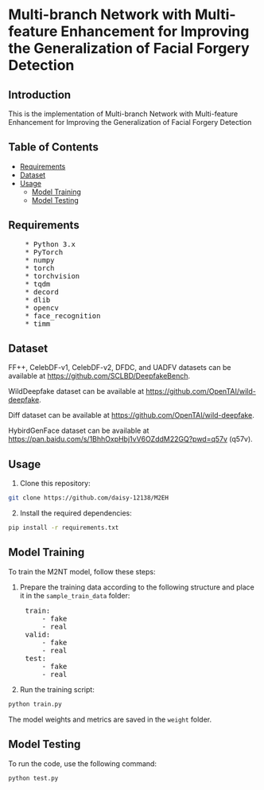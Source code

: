 # Multi-branch Network with Multi-feature Enhancement for Improving the Generalization of Facial Forgery Detection

## Introduction

This is the implementation of Multi-branch Network with Multi-feature Enhancement for Improving the Generalization of Facial Forgery Detection


## Table of Contents

- [Requirements](#requirements)
- [Dataset](#dataset)
- [Usage](#usage)
  - [Model Training](#model-training)
  - [Model Testing](#model-testing)


## Requirements
<pre>
    * Python 3.x
    * PyTorch
    * numpy
    * torch
    * torchvision
    * tqdm
    * decord
    * dlib
    * opencv
    * face_recognition
    * timm
</pre>

## Dataset
FF++, CelebDF-v1, CelebDF-v2, DFDC, and UADFV datasets can be available at https://github.com/SCLBD/DeepfakeBench.

WildDeepfake dataset can be available at https://github.com/OpenTAI/wild-deepfake.

Diff dataset can be available at https://github.com/OpenTAI/wild-deepfake.

HybirdGenFace dataset can be available at https://pan.baidu.com/s/1BhhOxpHbj1vV6OZddM22GQ?pwd=q57v (q57v).

## Usage

1. Clone this repository:

```bash
git clone https://github.com/daisy-12138/M2EH
```

2. Install the required dependencies:

```bash
pip install -r requirements.txt
```

## Model Training

To train the M2NT model, follow these steps:

1. Prepare the training data according to the following structure and place it in the `sample_train_data` folder:
<pre>
    train:
        - fake
        - real
    valid:
        - fake
        - real
    test:
        - fake
        - real
</pre>
 

2. Run the training script:

```bash
python train.py
```

The model weights and metrics are saved in the `weight` folder.


## Model Testing

To run the code, use the following command:

```bash
python test.py
```
